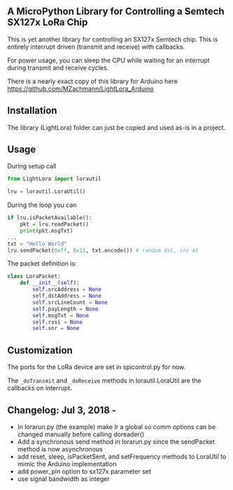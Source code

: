 A MicroPython Library for Controlling a Semtech SX127x LoRa Chip
---
This is yet another library for controlling an SX127x Semtech chip. This is entirely interrupt driven (transmit and receive) with callbacks.

For power usage, you can sleep the CPU while waiting for an interrupt during transmit and receive cycles.

There is a nearly exact copy of this library for Arduino here https://github.com/MZachmann/LightLora_Arduino

Installation
--
The library (LightLora) folder can just be copied and used as-is in a project.

Usage
--
During setup call 
```python
from LightLora import lorautil

lru = lorautil.LoraUtil()
```
During the loop you can
```python
if lru.isPacketAvailable():
	pkt = lru.readPacket()
	print(pkt.msgTxt)
...
txt = "Hello World"
lru.sendPacket(0xff, 0x11, txt.encode()) # random dst, src at
```

The packet definition is:
```python
class LoraPacket:
	def __init__(self):
		self.srcAddress = None
		self.dstAddress = None
		self.srcLineCount = None
		self.payLength = None
		self.msgTxt = None
		self.rssi = None
		self.snr = None
```

Customization
---
The ports for the LoRa device are set in spicontrol.py for now.

The `_doTransmit` and `_doReceive` methods in lorautil.LoraUtil are the callbacks on interrupt.

Changelog:
Jul 3, 2018 -
--
* In lorarun.py (the example) make lr a global so comm options can be changed manually before calling doreader()
* Add a synchronous send method in lorarun.py since the sendPacket method is now asynchronous
* add reset, sleep, isPacketSent, and setFrequency methods to LoraUtil to mimic the Arduino implementation
* add power_pin option to sx127x parameter set
* use signal bandwidth as integer



